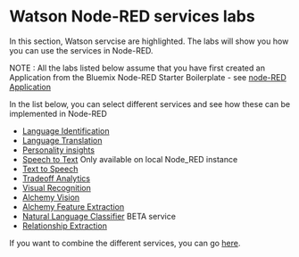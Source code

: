 # Watson Node-RED services labs

In this section, Watson servcise are highlighted. The labs will show you how you can use the services in Node-RED.

NOTE : All the labs listed below assume that you have first created an Application from the Bluemix Node-RED Starter Boilerplate - see [node-RED Application](../node-RED_labs/README.md)

In the list below, you can select different services and see how these can be implemented in Node-RED

- [Language Identification](language_identification/lab_language_identification.md)
- [Language Translation](language_translation/lab_language_translation.md)
- [Personality insights](personality_insights/lab_personality_insights.md)
- [Speech to Text](speech_to_text/lab_speech_to_text.md) Only available on local Node_RED instance
- [Text to Speech](text_to_speech/lab_text_to_speech.md)
- [Tradeoff Analytics](tradeoff_analytics/lab_tradeoff_analytics.md)
- [Visual Recognition](visual_recognition/lab_visual_recognition.md)
- [Alchemy Vision](alchemy_api_image_analysis/lab_alchemy_api_image_analysis.md)
- [Alchemy Feature Extraction](alchemy_api_feature_extraction/lab_alchemy_api_feature_extraction.md)
- [Natural Language Classifier](natural_language_classifier_beta/lab_natural_language_classifier_beta.md) BETA service
- [Relationship Extraction](relationship_extraction/lab_relationship_extraction.md)

If you want to combine the different services, you can go [here](../watson_advanced_labs/README.md).



